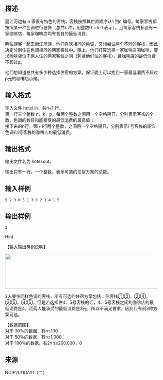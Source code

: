 ## 描述

丽江河边有 n 家很有特色的客栈，客栈按照其位置顺序从1 到n 编号。每家客栈都按照某一种色调进行装饰（总共k 种，用整数0 ~ k-1 表示），且每家客栈都设有一家咖啡店，每家咖啡店均有各自的最低消费。<br /> <p> 两位游客一起去丽江旅游，他们喜欢相同的色调，又想尝试两个不同的客栈，因此决定分别住在色调相同的两家客栈中。晚上，他们打算选择一家咖啡店喝咖啡，要求咖啡店位于两人住的两家客栈之间（包括他们住的客栈），且咖啡店的最低消费不超过p。 </p> <p> 他们想知道总共有多少种选择住宿的方案，保证晚上可以找到一家最低消费不超过p元的咖啡店小聚。 </p>

## 输入格式

输入文件 hotel.in，共n+1 行。<br /> 第一行三个整数 n，k，p，每两个整数之间用一个空格隔开，分别表示客栈的个数，色调的数目和能接受的最低消费的最高值；<br /> 接下来的n行，第i+1行两个整数，之间用一个空格隔开，分别表示i 号客栈的装饰色调和i号客栈的咖啡店的最低消费。<br />

## 输出格式

<p> 输出文件名为 hotel.out。 </p> <p> 输出只有一行，一个整数，表示可选的住宿方案的总数。 </p>

## 输入样例

```plaintext
5 2 3 0 5 1 3 0 2 1 4 1 5
```

## 输出样例

```plaintext
3
```

Hint

<p> 【输入输出样例说明】 </p> <p> <img src="/JudgeOnline/upload/image/20170729/20170729125741_74603.png" alt="" width="600" height="115" title="" align="" /> </p> <p> 2人要住同样色调的客栈，所有可选的住宿方案包括：住客栈①③，②④，②⑤，④⑤，但是若选择住4、5号客栈的话，4、5号客栈之间的咖啡店的最低消费是4，而两人能承受的最低消费是3元，所以不满足要求。因此只有前3种方案可选。 </p> <p> 【数据范围】<br /> 对于 30%的数据，有n≤100；<br /> 对于 50%的数据，有n≤1,000；<br /> 对于 100%的数据，有2≤n≤200,000，0<k≤50，0≤p≤100， 0≤最低消费≤100。 </p>

## 来源

NOIP2011DAY1（二）

